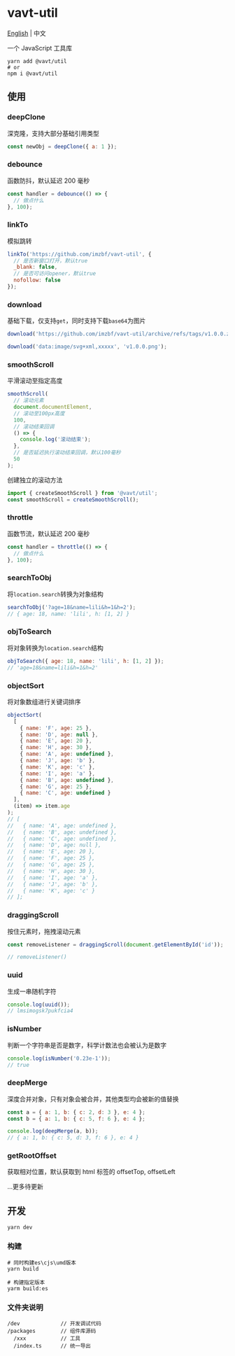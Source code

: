 # vavt-util

[English](https://github.com/imzbf/vavt-util) \| 中文

一个 JavaScript 工具库

```shell
yarn add @vavt/util
# or
npm i @vavt/util
```

## 使用

### deepClone

深克隆，支持大部分基础引用类型

```js
const newObj = deepClone({ a: 1 });
```

### debounce

函数防抖，默认延迟 200 毫秒

```js
const handler = debounce(() => {
  // 做点什么
}, 100);
```

### linkTo

模拟跳转

```js
linkTo('https://github.com/imzbf/vavt-util', {
  // 是否新窗口打开，默认true
  _blank: false,
  // 是否可访问opener，默认true
  nofollow: false
});
```

### download

基础下载，仅支持`get`，同时支持下载`base64`为图片

```js
download('https://github.com/imzbf/vavt-util/archive/refs/tags/v1.0.0.zip', 'v1.0.0.zip');

download('data:image/svg+xml,xxxxx', 'v1.0.0.png');
```

### smoothScroll

平滑滚动至指定高度

```js
smoothScroll(
  // 滚动元素
  document.documentElement,
  // 滚动至100px高度
  100,
  // 滚动结束回调
  () => {
    console.log('滚动结束');
  },
  // 是否延迟执行滚动结束回调，默认100毫秒
  50
);
```

创建独立的滚动方法

```js
import { createSmoothScroll } from '@vavt/util';
const smoothScroll = createSmoothScroll();
```

### throttle

函数节流，默认延迟 200 毫秒

```js
const handler = throttle(() => {
  // 做点什么
}, 100);
```

### searchToObj

将`location.search`转换为对象结构

```js
searchToObj('?age=18&name=lili&h=1&h=2');
// { age: 18, name: 'lili', h: [1, 2] }
```

### objToSearch

将对象转换为`location.search`结构

```js
objToSearch({ age: 18, name: 'lili', h: [1, 2] });
// 'age=18&name=lili&h=1&h=2'
```

### objectSort

将对象数组进行关键词排序

```js
objectSort(
  [
    { name: 'F', age: 25 },
    { name: 'D', age: null },
    { name: 'E', age: 20 },
    { name: 'H', age: 30 },
    { name: 'A', age: undefined },
    { name: 'J', age: 'b' },
    { name: 'K', age: 'c' },
    { name: 'I', age: 'a' },
    { name: 'B', age: undefined },
    { name: 'G', age: 25 },
    { name: 'C', age: undefined }
  ],
  (item) => item.age
);
// [
//   { name: 'A', age: undefined },
//   { name: 'B', age: undefined },
//   { name: 'C', age: undefined },
//   { name: 'D', age: null },
//   { name: 'E', age: 20 },
//   { name: 'F', age: 25 },
//   { name: 'G', age: 25 },
//   { name: 'H', age: 30 },
//   { name: 'I', age: 'a' },
//   { name: 'J', age: 'b' },
//   { name: 'K', age: 'c' }
// ];
```

### draggingScroll

按住元素时，拖拽滚动元素

```js
const removeListener = draggingScroll(document.getElementById('id'));

// removeListener()
```

### uuid

生成一串随机字符

```js
console.log(uuid());
// lmsimogsk7pukfcia4
```

### isNumber

判断一个字符串是否是数字，科学计数法也会被认为是数字

```js
console.log(isNumber('0.23e-1'));
// true
```

### deepMerge

深度合并对象，只有对象会被合并，其他类型均会被新的值替换

```js
const a = { a: 1, b: { c: 2, d: 3 }, e: 4 };
const b = { a: 1, b: { c: 5, f: 6 }, e: 4 };

console.log(deepMerge(a, b));
// { a: 1, b: { c: 5, d: 3, f: 6 }, e: 4 }
```

### getRootOffset

获取相对位置，默认获取到 html 标签的 offsetTop, offsetLeft

...更多待更新

## 开发

```shell
yarn dev
```

### 构建

```shell
# 同时构建es\cjs\umd版本
yarn build

# 构建指定版本
yarm build:es
```

### 文件夹说明

```
/dev             // 开发调试代码
/packages        // 组件库源码
  /xxx           // 工具
  /index.ts      // 统一导出
```
